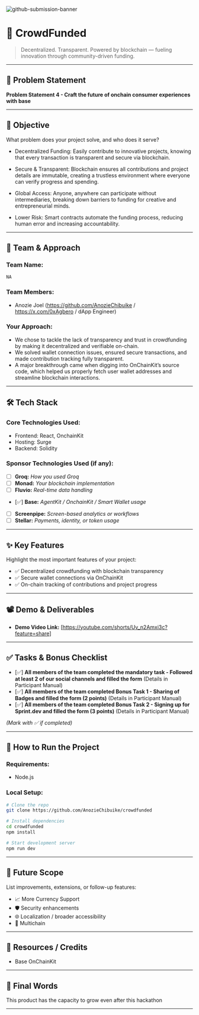 ![github-submission-banner](https://github.com/user-attachments/assets/a1493b84-e4e2-456e-a791-ce35ee2bcf2f)

# 🚀 CrowdFunded

> Decentralized. Transparent. Powered by blockchain — fueling innovation through community-driven funding.

---

## 📌 Problem Statement

**Problem Statement 4 - Craft the future of onchain consumer experiences with base**

---

## 🎯 Objective

What problem does your project solve, and who does it serve?  

- Decentralized Funding: Easily contribute to innovative projects, knowing that every transaction is transparent and secure via blockchain.

- Secure & Transparent: Blockchain ensures all contributions and project details are immutable, creating a trustless environment where everyone can verify progress and spending.

- Global Access: Anyone, anywhere can participate without intermediaries, breaking down barriers to funding for creative and entrepreneurial minds.

- Lower Risk: Smart contracts automate the funding process, reducing human error and increasing accountability.


---

## 🧠 Team & Approach

### Team Name:  
`NA`

### Team Members:  
- Anozie Joel (https://github.com/AnozieChibuike / https://x.com/0xAgbero / dApp Engineer)  


### Your Approach:  
- We chose to tackle the lack of transparency and trust in crowdfunding by making it decentralized and verifiable on-chain.
- We solved wallet connection issues, ensured secure transactions, and made contribution tracking fully transparent.
- A major breakthrough came when digging into OnChainKit’s source code, which helped us properly fetch user wallet addresses and streamline blockchain interactions.

---

## 🛠️ Tech Stack

### Core Technologies Used:
- Frontend: React, OnchainKit
- Hosting: Surge
- Backend: Solidity

### Sponsor Technologies Used (if any):
- [ ] **Groq:** _How you used Groq_  
- [ ] **Monad:** _Your blockchain implementation_  
- [ ] **Fluvio:** _Real-time data handling_  
- [✅] **Base:** _AgentKit / OnchainKit / Smart Wallet usage_  
- [ ] **Screenpipe:** _Screen-based analytics or workflows_  
- [ ] **Stellar:** _Payments, identity, or token usage_
---

## ✨ Key Features

Highlight the most important features of your project:

- ✅ Decentralized crowdfunding with blockchain transparency
- ✅ Secure wallet connections via OnChainKit
- ✅ On-chain tracking of contributions and project progress 

---

## 📽️ Demo & Deliverables

- **Demo Video Link:** [https://youtube.com/shorts/Uv_n2Amxi3c?feature=share]    

---

## ✅ Tasks & Bonus Checklist

- [✅] **All members of the team completed the mandatory task - Followed at least 2 of our social channels and filled the form** (Details in Participant Manual)  
- [✅] **All members of the team completed Bonus Task 1 - Sharing of Badges and filled the form (2 points)**  (Details in Participant Manual)
- [✅] **All members of the team completed Bonus Task 2 - Signing up for Sprint.dev and filled the form (3 points)**  (Details in Participant Manual)

*(Mark with ✅ if completed)*

---

## 🧪 How to Run the Project

### Requirements:
- Node.js 

### Local Setup:
```bash
# Clone the repo
git clone https://github.com/AnozieChibuike/crowdfunded

# Install dependencies
cd crowdfunded
npm install

# Start development server
npm run dev
```

---

## 🧬 Future Scope

List improvements, extensions, or follow-up features:

- 📈 More Currency Support  
- 🛡️ Security enhancements  
- 🌐 Localization / broader accessibility  
- 🔗 Multichain

---

## 📎 Resources / Credits

- Base OnChainKit 

---

## 🏁 Final Words

This product has the capacity to grow even after this hackathon

---